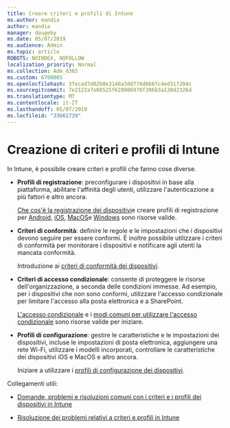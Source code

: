 ```yaml
---
title: Creare criteri e profili di Intune
ms.author: mandia
author: mandia
manager: dougeby
ms.date: 05/07/2019
ms.audience: Admin
ms.topic: article
ROBOTS: NOINDEX, NOFOLLOW
localization_priority: Normal
ms.collection: Adm_O365
ms.custom: 6700005
ms.openlocfilehash: 3fecad7d02b8e3148a3dd774d666fc4ed317204c
ms.sourcegitcommit: 7e2122a7e08525f628986978f396b3a138d2326d
ms.translationtype: MT
ms.contentlocale: it-IT
ms.lasthandoff: 05/07/2019
ms.locfileid: "33661739"
---
```

# <a name="creating-intune-policy-and-profiles"></a>Creazione di criteri e profili di Intune

In Intune, è possibile creare criteri e profili che fanno cose diverse.

- **Profili di registrazione**: preconfigurare i dispositivi in base alla piattaforma, abilitare l'affinità degli utenti, utilizzare l'autenticazione a più fattori e altro ancora. 

  [Che cos'è la registrazione dei dispositivi](https://docs.microsoft.com/intune/device-enrollment)e creare profili di registrazione per [Android](https://docs.microsoft.com/intune/android-enroll), [iOS](https://docs.microsoft.com/intune/ios-enroll), [MacOS](https://docs.microsoft.com/intune/macos-enroll)e [Windows](https://docs.microsoft.com/intune/windows-enrollment-methods) sono risorse valide.

- **Criteri di conformità**: definire le regole e le impostazioni che i dispositivi devono seguire per essere conformi. È inoltre possibile utilizzare i criteri di conformità per monitorare i dispositivi e notificare agli utenti la mancata conformità. 

  Introduzione ai [criteri di conformità dei dispositivi](https://docs.microsoft.com/intune/device-compliance-get-started).
- **Criteri di accesso condizionale**: consente di proteggere le risorse dell'organizzazione, a seconda delle condizioni immesse. Ad esempio, per i dispositivi che non sono conformi, utilizzare l'accesso condizionale per limitare l'accesso alla posta elettronica e a SharePoint.

  [L'accesso condizionale](https://docs.microsoft.com/intune/conditional-access) e i [modi comuni per utilizzare l'accesso condizionale](https://docs.microsoft.com/intune/conditional-access-intune-common-ways-use) sono risorse valide per iniziare.

- **Profili di configurazione**: gestire le caratteristiche e le impostazioni dei dispositivi, incluse le impostazioni di posta elettronica, aggiungere una rete Wi-Fi, utilizzare i modelli incorporati, controllare le caratteristiche dei dispositivi iOS e MacOS e altro ancora. 

  Iniziare a utilizzare i [profili di configurazione dei dispositivi](https://docs.microsoft.com/intune/device-profiles).

Collegamenti utili:

- [Domande, problemi e risoluzioni comuni con i criteri e i profili dei dispositivi in Intune](https://docs.microsoft.com/intune/device-profile-troubleshoot)

- [Risoluzione dei problemi relativi a criteri e profili in Intune](https://docs.microsoft.com/intune/troubleshoot-policies-in-microsoft-intune)
